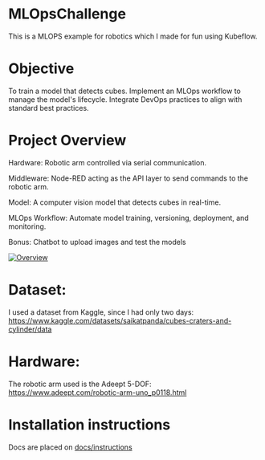 # MLOpsChallenge
This is a MLOPS example for robotics which I made for fun using Kubeflow.

# Objective
To train a model that detects cubes.
Implement an MLOps workflow to manage the model's lifecycle.
Integrate DevOps practices to align with standard best practices.

# Project Overview
Hardware: Robotic arm controlled via serial communication.

Middleware: Node-RED acting as the API layer to send commands to the robotic arm.

Model: A computer vision model that detects cubes in real-time.

MLOps Workflow: Automate model training, versioning, deployment, and monitoring.

Bonus: Chatbot to upload images and test the models 

[![Overview](https://app.eraser.io/workspace/6xqUwgv57MCeYVlmlv3x/preview?elements=HdLl1pH2XP-BaavxLNlbCQ&type=embed)](https://app.eraser.io/workspace/6xqUwgv57MCeYVlmlv3x?elements=HdLl1pH2XP-BaavxLNlbCQ)

# Dataset:
I used a dataset from Kaggle, since I had only two days:
https://www.kaggle.com/datasets/saikatpanda/cubes-craters-and-cylinder/data

# Hardware:
The robotic arm used is the Adeept 5-DOF:
https://www.adeept.com/robotic-arm-uno_p0118.html

# Installation instructions
Docs are placed on [docs/instructions](./docs/instructions/readme.md)

